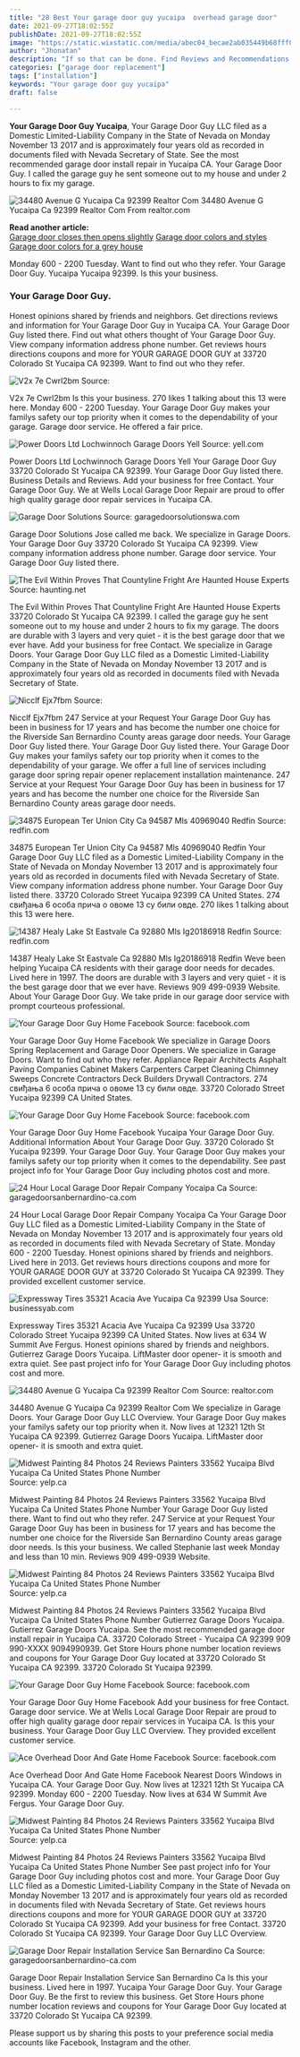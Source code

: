 ```yaml
---
title: "28 Best Your garage door guy yucaipa  overhead garage door"
date: 2021-09-27T18:02:55Z
publishDate: 2021-09-27T18:02:55Z
image: "https://static.wixstatic.com/media/abec04_becae2ab035449b68fff031e591814b5~mv2.jpg/v1/fill/w_638,h_359,al_c,q_80,usm_0.66_1.00_0.01/San-Bernardino-Garage-doors.webp"
author: "Jhonatan"
description: "If so that can be done. Find Reviews and Recommendations for Your Garage Door Guy in Yucaipa CA. Your garage door guy yucaipa"
categories: ["garage door replacement"]
tags: ["installation"]
keywords: "Your garage door guy yucaipa"
draft: false

---
```

<!-- Head tag Code -->
**Your Garage Door Guy Yucaipa**, Your Garage Door Guy LLC filed as a Domestic Limited-Liability Company in the State of Nevada on Monday November 13 2017 and is approximately four years old as recorded in documents filed with Nevada Secretary of State. See the most recommended garage door install repair in Yucaipa CA. Your Garage Door Guy. I called the garage guy he sent someone out to my house and under 2 hours to fix my garage.

![34480 Avenue G Yucaipa Ca 92399 Realtor Com](https://ap.rdcpix.com/3d8c6ac18875bc12f6c4b65529c00ddfl-b1639394787xd-w1020_h770_q80.jpg "34480 Avenue G Yucaipa Ca 92399 Realtor Com")
34480 Avenue G Yucaipa Ca 92399 Realtor Com From realtor.com

**Read another article:**  
[Garage door closes then opens slightly](/garage-door-closes-then-opens-slightly/)
[Garage door colors and styles](/garage-door-colors-and-styles/)
[Garage door colors for a grey house](/garage-door-colors-for-a-grey-house/)


Monday 600 - 2200 Tuesday. Want to find out who they refer. Your Garage Door Guy. Yucaipa Yucaipa 92399. Is this your business.

### Your Garage Door Guy.

Honest opinions shared by friends and neighbors. Get directions reviews and information for Your Garage Door Guy in Yucaipa CA. Your Garage Door Guy listed there. Find out what others thought of Your Garage Door Guy. View company information address phone number. Get reviews hours directions coupons and more for YOUR GARAGE DOOR GUY at 33720 Colorado St Yucaipa CA 92399. Want to find out who they refer.


![V2x 7e Cwrl2bm](https://fastly.4sqi.net/img/general/600x600/69792985_hrf5bYeubaD5AFoBzbf9AuGt3Uvs1NngcQvwIOBiPck.jpg "V2x 7e Cwrl2bm")
Source: 

V2x 7e Cwrl2bm Is this your business. 270 likes 1 talking about this 13 were here. Monday 600 - 2200 Tuesday. Your Garage Door Guy makes your familys safety our top priority when it comes to the dependability of your garage. Garage door service. He offered a fair price.

![Power Doors Ltd Lochwinnoch Garage Doors Yell](https://c.yell.com/t_galleryFit,f_auto/8fa078fe-c590-4c8e-948e-98713e983371_image_jpeg.jpg "Power Doors Ltd Lochwinnoch Garage Doors Yell")
Source: yell.com

Power Doors Ltd Lochwinnoch Garage Doors Yell Your Garage Door Guy 33720 Colorado St Yucaipa CA 92399. Your Garage Door Guy listed there. Business Details and Reviews. Add your business for free Contact. Your Garage Door Guy. We at Wells Local Garage Door Repair are proud to offer high quality garage door repair services in Yucaipa CA.

![Garage Door Solutions](http://www.garagedoorsolutionswa.com/publishImages/Photo-Gallery~~element184.JPG "Garage Door Solutions")
Source: garagedoorsolutionswa.com

Garage Door Solutions Jose called me back. We specialize in Garage Doors. Your Garage Door Guy 33720 Colorado St Yucaipa CA 92399. View company information address phone number. Garage door service. Your Garage Door Guy listed there.

![The Evil Within Proves That Countyline Fright Are Haunted House Experts](https://i2.wp.com/www.haunting.net/wp-content/uploads/2021/09/CountyLine-Fright-Haunted-House-Yucaipa-CA-Serial-Killer-The-Evil-Within-I-Escaped.jpg?fit=1600%2C1200&amp;ssl=1 "The Evil Within Proves That Countyline Fright Are Haunted House Experts")
Source: haunting.net

The Evil Within Proves That Countyline Fright Are Haunted House Experts 33720 Colorado St Yucaipa CA 92399. I called the garage guy he sent someone out to my house and under 2 hours to fix my garage. The doors are durable with 3 layers and very quiet - it is the best garage door that we ever have. Add your business for free Contact. We specialize in Garage Doors. Your Garage Door Guy LLC filed as a Domestic Limited-Liability Company in the State of Nevada on Monday November 13 2017 and is approximately four years old as recorded in documents filed with Nevada Secretary of State.

![Nicclf Ejx7fbm](https://lookaside.fbsbx.com/lookaside/crawler/media/?media_id=1788077284736717 "Nicclf Ejx7fbm")
Source: 

Nicclf Ejx7fbm 247 Service at your Request Your Garage Door Guy has been in business for 17 years and has become the number one choice for the Riverside San Bernardino County areas garage door needs. Your Garage Door Guy listed there. Your Garage Door Guy listed there. Your Garage Door Guy makes your familys safety our top priority when it comes to the dependability of your garage. We offer a full line of services including garage door spring repair opener replacement installation maintenance. 247 Service at your Request Your Garage Door Guy has been in business for 17 years and has become the number one choice for the Riverside San Bernardino County areas garage door needs.

![34875 European Ter Union City Ca 94587 Mls 40969040 Redfin](https://ssl.cdn-redfin.com/photo/10/mbphoto/040/genMid.40969040_0.jpg "34875 European Ter Union City Ca 94587 Mls 40969040 Redfin")
Source: redfin.com

34875 European Ter Union City Ca 94587 Mls 40969040 Redfin Your Garage Door Guy LLC filed as a Domestic Limited-Liability Company in the State of Nevada on Monday November 13 2017 and is approximately four years old as recorded in documents filed with Nevada Secretary of State. View company information address phone number. Your Garage Door Guy listed there. 33720 Colorado Street Yucaipa 92399 CA United States. 274 свиђања 6 особа прича о овоме 13 су били овде. 270 likes 1 talking about this 13 were here.

![14387 Healy Lake St Eastvale Ca 92880 Mls Ig20186918 Redfin](https://ssl.cdn-redfin.com/photo/45/mbphoto/918/genMid.IG20186918_0.jpg "14387 Healy Lake St Eastvale Ca 92880 Mls Ig20186918 Redfin")
Source: redfin.com

14387 Healy Lake St Eastvale Ca 92880 Mls Ig20186918 Redfin Weve been helping Yucaipa CA residents with their garage door needs for decades. Lived here in 1997. The doors are durable with 3 layers and very quiet - it is the best garage door that we ever have. Reviews 909 499-0939 Website. About Your Garage Door Guy. We take pride in our garage door service with prompt courteous professional.

![Your Garage Door Guy Home Facebook](https://lookaside.fbsbx.com/lookaside/crawler/media/?media_id=1722935544584225 "Your Garage Door Guy Home Facebook")
Source: facebook.com

Your Garage Door Guy Home Facebook We specialize in Garage Doors Spring Replacement and Garage Door Openers. We specialize in Garage Doors. Want to find out who they refer. Appliance Repair Architects Asphalt Paving Companies Cabinet Makers Carpenters Carpet Cleaning Chimney Sweeps Concrete Contractors Deck Builders Drywall Contractors. 274 свиђања 6 особа прича о овоме 13 су били овде. 33720 Colorado Street Yucaipa 92399 CA United States.

![Your Garage Door Guy Home Facebook](https://lookaside.fbsbx.com/lookaside/crawler/media/?media_id=1730471943830585 "Your Garage Door Guy Home Facebook")
Source: facebook.com

Your Garage Door Guy Home Facebook Yucaipa Your Garage Door Guy. Additional Information About Your Garage Door Guy. 33720 Colorado St Yucaipa 92399. Your Garage Door Guy. Your Garage Door Guy makes your familys safety our top priority when it comes to the dependability. See past project info for Your Garage Door Guy including photos cost and more.

![24 Hour Local Garage Door Repair Company Yocaipa Ca](https://static.wixstatic.com/media/abec04_90ede5a2155643edb54b70dcb3b7d6b9~mv2.jpg/v1/fill/w_640,h_300,al_c,q_80/garage-door-repair-san-bernardino.webp "24 Hour Local Garage Door Repair Company Yocaipa Ca")
Source: garagedoorsanbernardino-ca.com

24 Hour Local Garage Door Repair Company Yocaipa Ca Your Garage Door Guy LLC filed as a Domestic Limited-Liability Company in the State of Nevada on Monday November 13 2017 and is approximately four years old as recorded in documents filed with Nevada Secretary of State. Monday 600 - 2200 Tuesday. Honest opinions shared by friends and neighbors. Lived here in 2013. Get reviews hours directions coupons and more for YOUR GARAGE DOOR GUY at 33720 Colorado St Yucaipa CA 92399. They provided excellent customer service.

![Expressway Tires 35321 Acacia Ave Yucaipa Ca 92399 Usa](https://cdn.businessyab.com/assets/uploads2/d2ec9701bd667f50b1b4de9bd6b5f431_-united-states-california-san-bernardino-county-yucaipa-acacia-avenue-35321-expressway-tires-909-918-0064.jpg "Expressway Tires 35321 Acacia Ave Yucaipa Ca 92399 Usa")
Source: businessyab.com

Expressway Tires 35321 Acacia Ave Yucaipa Ca 92399 Usa 33720 Colorado Street Yucaipa 92399 CA United States. Now lives at 634 W Summit Ave Fergus. Honest opinions shared by friends and neighbors. Gutierrez Garage Doors Yucaipa. LiftMaster door opener- it is smooth and extra quiet. See past project info for Your Garage Door Guy including photos cost and more.

![34480 Avenue G Yucaipa Ca 92399 Realtor Com](https://ap.rdcpix.com/3d8c6ac18875bc12f6c4b65529c00ddfl-b1639394787xd-w1020_h770_q80.jpg "34480 Avenue G Yucaipa Ca 92399 Realtor Com")
Source: realtor.com

34480 Avenue G Yucaipa Ca 92399 Realtor Com We specialize in Garage Doors. Your Garage Door Guy LLC Overview. Your Garage Door Guy makes your familys safety our top priority when it. Now lives at 12321 12th St Yucaipa CA 92399. Gutierrez Garage Doors Yucaipa. LiftMaster door opener- it is smooth and extra quiet.

![Midwest Painting 84 Photos 24 Reviews Painters 33562 Yucaipa Blvd Yucaipa Ca United States Phone Number](https://s3-media0.fl.yelpcdn.com/bphoto/J_LbBHOS_37uFWKZv-VKgA/ls.jpg "Midwest Painting 84 Photos 24 Reviews Painters 33562 Yucaipa Blvd Yucaipa Ca United States Phone Number")
Source: yelp.ca

Midwest Painting 84 Photos 24 Reviews Painters 33562 Yucaipa Blvd Yucaipa Ca United States Phone Number Your Garage Door Guy listed there. Want to find out who they refer. 247 Service at your Request Your Garage Door Guy has been in business for 17 years and has become the number one choice for the Riverside San Bernardino County areas garage door needs. Is this your business. We called Stephanie last week Monday and less than 10 min. Reviews 909 499-0939 Website.

![Midwest Painting 84 Photos 24 Reviews Painters 33562 Yucaipa Blvd Yucaipa Ca United States Phone Number](https://s3-media0.fl.yelpcdn.com/bphoto/k3OKEi5o3H_1fKuzbvdbUg/ls.jpg "Midwest Painting 84 Photos 24 Reviews Painters 33562 Yucaipa Blvd Yucaipa Ca United States Phone Number")
Source: yelp.ca

Midwest Painting 84 Photos 24 Reviews Painters 33562 Yucaipa Blvd Yucaipa Ca United States Phone Number Gutierrez Garage Doors Yucaipa. Gutierrez Garage Doors Yucaipa. See the most recommended garage door install repair in Yucaipa CA. 33720 Colorado Street - Yucaipa CA 92399 909 990-XXXX 9094990939. Get Store Hours phone number location reviews and coupons for Your Garage Door Guy located at 33720 Colorado St Yucaipa CA 92399. 33720 Colorado St Yucaipa 92399.

![Your Garage Door Guy Home Facebook](https://lookaside.fbsbx.com/lookaside/crawler/media/?media_id=1724446431099803 "Your Garage Door Guy Home Facebook")
Source: facebook.com

Your Garage Door Guy Home Facebook Add your business for free Contact. Garage door service. We at Wells Local Garage Door Repair are proud to offer high quality garage door repair services in Yucaipa CA. Is this your business. Your Garage Door Guy LLC Overview. They provided excellent customer service.

![Ace Overhead Door And Gate Home Facebook](https://lookaside.fbsbx.com/lookaside/crawler/media/?media_id=1623516281069458 "Ace Overhead Door And Gate Home Facebook")
Source: facebook.com

Ace Overhead Door And Gate Home Facebook Nearest Doors Windows in Yucaipa CA. Your Garage Door Guy. Now lives at 12321 12th St Yucaipa CA 92399. Monday 600 - 2200 Tuesday. Now lives at 634 W Summit Ave Fergus. Your Garage Door Guy.

![Midwest Painting 84 Photos 24 Reviews Painters 33562 Yucaipa Blvd Yucaipa Ca United States Phone Number](https://s3-media0.fl.yelpcdn.com/bphoto/1lwn360s5nn3127Xicg5Sw/ls.jpg "Midwest Painting 84 Photos 24 Reviews Painters 33562 Yucaipa Blvd Yucaipa Ca United States Phone Number")
Source: yelp.ca

Midwest Painting 84 Photos 24 Reviews Painters 33562 Yucaipa Blvd Yucaipa Ca United States Phone Number See past project info for Your Garage Door Guy including photos cost and more. Your Garage Door Guy LLC filed as a Domestic Limited-Liability Company in the State of Nevada on Monday November 13 2017 and is approximately four years old as recorded in documents filed with Nevada Secretary of State. Get reviews hours directions coupons and more for YOUR GARAGE DOOR GUY at 33720 Colorado St Yucaipa CA 92399. Add your business for free Contact. 33720 Colorado St Yucaipa CA 92399. Your Garage Door Guy LLC Overview.

![Garage Door Repair Installation Service San Bernardino Ca](https://static.wixstatic.com/media/abec04_becae2ab035449b68fff031e591814b5~mv2.jpg/v1/fill/w_638,h_359,al_c,q_80,usm_0.66_1.00_0.01/San-Bernardino-Garage-doors.webp "Garage Door Repair Installation Service San Bernardino Ca")
Source: garagedoorsanbernardino-ca.com

Garage Door Repair Installation Service San Bernardino Ca Is this your business. Lived here in 1997. Yucaipa Your Garage Door Guy. Your Garage Door Guy. Be the first to review this business. Get Store Hours phone number location reviews and coupons for Your Garage Door Guy located at 33720 Colorado St Yucaipa CA 92399.

Please support us by sharing this posts to your preference social media accounts like Facebook, Instagram and the other.

